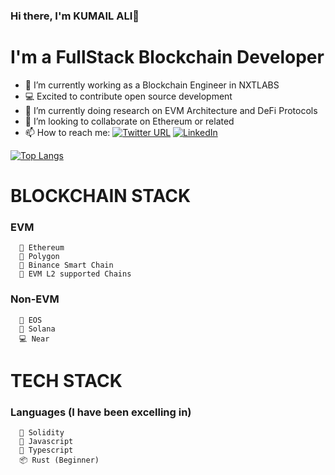 ### Hi there, I'm KUMAIL ALI👋

# I'm a FullStack Blockchain Developer

- 🔭 I’m currently working as a Blockchain Engineer in NXTLABS
- 💻 Excited to contribute open source development
- 🌱 I’m currently  doing research on EVM Architecture and DeFi Protocols
- 👯 I’m looking to collaborate on Ethereum or related
- 📫 How to reach me: [![Twitter URL](https://img.shields.io/twitter/url/https/twitter.com/kumailnaqvi616.svg?style=social&label=Follow%20%40kumailnaqvi616)](https://twitter.com/kumailnaqvi616) <a href="https://www.linkedin.com/in/blockchain-kumail-ali/">
    <img
      src="https://img.shields.io/static/v1?logo=linkedin&style=flat-square&color=0072b1&label=LinkedIn&message=%E2%98%86"
      alt="LinkedIn"
    />
  </a>
  
<!-- [![Professional GitHub stats](https://github-readme-stats.vercel.app/api?username=kumailnaqvi354)](https://github.com/kumailnaqvi354/github-readme-stats) -->

   [![Top Langs](https://github-readme-stats.vercel.app/api/top-langs/?username=kumailnaqvi354&layout=compact&langs_count=10)](https://github.com/kumailnaqvi354/github-readme-stats)
</details>

# BLOCKCHAIN STACK
  ###  EVM 
  
      🐍 Ethereum
      🤖 Polygon
      🦾 Binance Smart Chain
      🐍 EVM L2 supported Chains
      
  ###  Non-EVM 
  
      🐍 EOS
      🤖 Solana
      💻 Near


# TECH STACK
  ###  Languages (I have been excelling in)
  
      🐍 Solidity
      🤖 Javascript
      🦾 Typescript 
      📦 Rust (Beginner)

